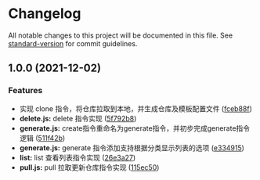 # Changelog

All notable changes to this project will be documented in this file. See [standard-version](https://github.com/conventional-changelog/standard-version) for commit guidelines.

## 1.0.0 (2021-12-02)


### Features

* 实现 clone 指令，将仓库拉取到本地，并生成仓库及模板配置文件 ([fceb88f](https://github.com/friendlysxw/template-library-cli/commit/fceb88fa875f65a223cbee123155b77c8483cf71))
* **delete.js:** delete 指令实现 ([5f792b8](https://github.com/friendlysxw/template-library-cli/commit/5f792b8d25307f71cf2d750414696f738d9b67c4))
* **generate.js:** create指令重命名为generate指令，并初步完成generate指令逻辑 ([511f42b](https://github.com/friendlysxw/template-library-cli/commit/511f42b4f4ea3c14e92ddbd934ae887c7decceb0))
* **generate.js:** generate 指令添加支持根据分类显示列表的选项 ([e334915](https://github.com/friendlysxw/template-library-cli/commit/e33491542e9904e4961152a035cfed6d9bd33758))
* **list:** list 查看列表指令实现 ([26e3a27](https://github.com/friendlysxw/template-library-cli/commit/26e3a278e108fd5ded260822e529b881359b3f3b))
* **pull.js:** pull 拉取更新仓库指令实现 ([115ec50](https://github.com/friendlysxw/template-library-cli/commit/115ec501fe43e306c1de0b5f84f18832871b20ce))
